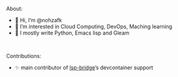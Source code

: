 About:
- 👋 Hi, I’m @nohzafk
- 👀 I’m interested in Cloud Computing, DevOps, Maching learning
- 🌱 I mostly write Python, Emacs lisp and Gleam

<br/>

Contributions:
- ✨ main contributor of [lsp-bridge](https://github.com/manateelazycat/lsp-bridge)’s devcontainer support

<!---
nohzafk/nohzafk is a ✨ special ✨ repository because its `README.md` (this file) appears on your GitHub profile.
You can click the Preview link to take a look at your changes.
--->

